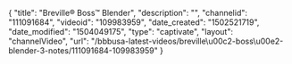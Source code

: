 {
    "title": "Breville&reg; Boss&trade; Blender",
    "description": "",
    "channelid": "111091684",
    "videoid": "109983959",
    "date_created": "1502521719",
    "date_modified": "1504049175",
    "type": "captivate",
    "layout": "channelVideo",
    "url": "\/bbbusa-latest-videos\/breville\u00c2-boss\u00e2-blender-3-notes\/111091684-109983959"
}